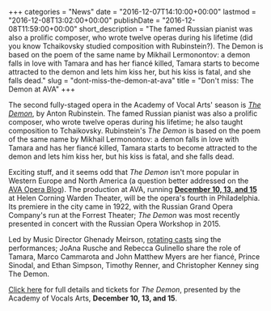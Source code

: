+++
categories = "News"
date = "2016-12-07T14:10:00+00:00"
lastmod = "2016-12-08T13:02:00+00:00"
publishDate = "2016-12-08T11:59:00+00:00"
short_description = "The famed Russian pianist was also a prolific composer, who wrote twelve operas during his lifetime (did you know Tchaikovsky studied composition with Rubinstein?). The Demon is based on the poem of the same name by Mikhail Lermonontov: a demon falls in love with Tamara and has her fiancé killed, Tamara starts to become attracted to the demon and lets him kiss her, but his kiss is fatal, and she falls dead."
slug = "dont-miss-the-demon-at-ava"
title = "Don&#039;t miss: The Demon at AVA"
+++

The second fully-staged opera in the Academy of Vocal Arts' season is [*The Demon*](http://www.avaopera.org/productions/2016/the-demon/), by Anton Rubinstein. The famed Russian pianist was also a prolific composer, who wrote twelve operas during his lifetime; he also taught composition to Tchaikovsky. Rubinstein's *The Demon* is based on the poem of the same name by Mikhail Lermonontov: a demon falls in love with Tamara and has her fiancé killed, Tamara starts to become attracted to the demon and lets him kiss her, but his kiss is fatal, and she falls dead.

Exciting stuff, and it seems odd that *The Demon* isn't more popular in Western Europe and North America (a question better addressed on the [AVA Opera Blog]( http://avaoperablog.typepad.com/avaoperablog/2016/11/rubinsteins-demon-a-brief-history.html)). The production at AVA, running [**December 10, 13, and 15**](http://www.avaopera.org/productions/2016/the-demon/) at Helen Corning Warden Theater, will be the opera's fourth in Philadelphia. Its premiere in the city came in 1922, with the Russian Grand Opera Company's run at the Forrest Theater; *The Demon* was most recently presented in concert with the Russian Opera Workshop in 2015.

Led by Music Director Ghenady Meirson, [rotating casts](http://www.avaopera.org/article/performance-news/1943/) sing the performances; JoAna Rusche and Rebecca Gulinello share the role of Tamara, Marco Cammarota and John Matthew Myers are her fiancé, Prince Sinodal, and Ethan Simpson, Timothy Renner, and Christopher Kenney sing The Demon.

[Click here](http://www.avaopera.org/productions/2016/the-demon/) for full details and tickets for *The Demon*, presented by the Academy of Vocals Arts, **December 10, 13, and 15**.
